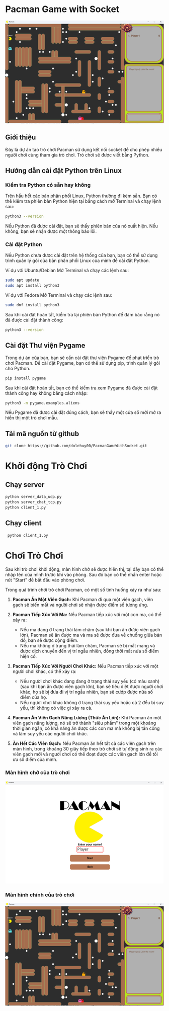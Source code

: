 # Pacman Game with Socket
![ManHinhChinh](img_page/manHinhChoi.png)
## Giới thiệu

Đây là dự án tạo trò chơi Pacman sử dụng kết nối socket để cho phép nhiều người chơi cùng tham gia trò chơi. Trò chơi sẽ được viết bằng Python.

## Hướng dẫn cài đặt Python trên Linux

### Kiểm tra Python có sẵn hay không

Trên hầu hết các bản phân phối Linux, Python thường đi kèm sẵn. Bạn có thể kiểm tra phiên bản Python hiện tại bằng cách mở Terminal và chạy lệnh sau:

```bash
python3 --version
```
Nếu Python đã được cài đặt, bạn sẽ thấy phiên bản của nó xuất hiện. Nếu không, bạn sẽ nhận được một thông báo lỗi.

### Cài đặt Python
Nếu Python chưa được cài đặt trên hệ thống của bạn, bạn có thể sử dụng trình quản lý gói của bản phân phối Linux của mình để cài đặt Python.

Ví dụ với Ubuntu/Debian
Mở Terminal và chạy các lệnh sau:

```bash
sudo apt update
sudo apt install python3
```

Ví dụ với Fedora
Mở Terminal và chạy các lệnh sau:

```bash
sudo dnf install python3
```

Sau khi cài đặt hoàn tất, kiểm tra lại phiên bản Python để đảm bảo rằng nó đã được cài đặt thành công:
```bash
python3 --version
```

## Cài đặt Thư viện Pygame
Trong dự án của bạn, bạn sẽ cần cài đặt thư viện Pygame để phát triển trò chơi Pacman. Để cài đặt Pygame, bạn có thể sử dụng pip, trình quản lý gói cho Python.

```bash
pip install pygame
```

Sau khi cài đặt hoàn tất, bạn có thể kiểm tra xem Pygame đã được cài đặt thành công hay không bằng cách nhập:

```bash
python3 -m pygame.examples.aliens
```

Nếu Pygame đã được cài đặt đúng cách, bạn sẽ thấy một cửa sổ mới mở ra hiển thị một trò chơi mẫu.


## Tải mã nguồn từ github

```bash
git clone https://github.com/dolehuy00/PacmanGameWithSocket.git
```

# Khởi động Trò Chơi
## Chạy server

```bash
python server_data_udp.py
python server_chat_tcp.py
python client_1.py
```

##  Chạy client

```bash
 python client_1.py
```

# Chơi Trò Chơi

Sau khi trò chơi khởi động, màn hình chờ sẽ được hiển thị, tại đây bạn có thể nhập tên của mình trước khi vào phòng. Sau đó bạn có thể nhấn enter hoặc nút "Start" để bắt đầu vào phòng chơi.

Trong quá trình chơi trò chơi Pacman, có một số tình huống xảy ra như sau:

1. **Pacman Ăn Một Viên Gạch:** Khi Pacman đi qua một viên gạch, viên gạch sẽ biến mất và người chơi sẽ nhận được điểm số tương ứng.

2. **Pacman Tiếp Xúc Với Ma:** Nếu Pacman tiếp xúc với một con ma, có thể xảy ra:
   - Nếu ma đang ở trạng thái làm chậm (sau khi bạn ăn được viên gạch lớn), Pacman sẽ ăn được ma và ma sẽ được đưa về chuồng giữa bản đồ, bạn sẽ được cộng điểm.
   - Nếu ma không ở trạng thái làm chậm, Pacman sẽ bị mất mạng và được dịch chuyển đến vị trí ngẫu nhiên, đồng thời mất nửa số điểm hiện có.

3. **Pacman Tiếp Xúc Với Người Chơi Khác:** Nếu Pacman tiếp xúc với một người chơi khác, có thể xảy ra:
   - Nếu người chơi khác đang đang ở trạng thái suy yếu (có màu xanh) (sau khi bạn ăn được viên gạch lớn), bạn sẽ tiêu diệt được người chơi khác, họ sẽ bị đưa đi vị trí ngẫu nhiên, bạn sẽ cướp được nửa số điểm của họ.
   - Nếu người chơi khác không ở trạng thái suy yếu hoặc cả 2 đểu bị suy yếu, thì không có việc gì xảy ra cả.

4. **Pacman Ăn Viên Gạch Năng Lượng (Thức Ăn Lớn):** Khi Pacman ăn một viên gạch năng lượng, nó sẽ trở thành "siêu phẩm" trong một khoảng thời gian ngắn, có khả năng ăn được các con ma mà không bị tấn công và làm suy yếu các người chơi khác.

5. **Ăn Hết Các Viên Gạch:** Nếu Pacman ăn hết tất cả các viên gạch trên màn hình, trong khoảng 30 giây tiếp theo trò chơi sẽ tự động sinh ra các viên gạch mới và người chơi có thể đoạt được các viên gạch lớn để tối ưu số điểm của mình.

### Màn hình chờ của trò chơi
![ManHinhCho](img_page/manHinhCho.png)


### Màn hình chính của trò chơi
![ManHinhCho](img_page/manHinhChoi.png)



